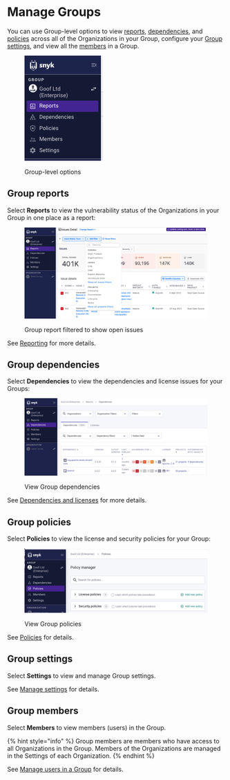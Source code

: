 # Manage Groups

You can use Group-level options to view [reports](manage-groups.md#group-reports), [dependencies](manage-groups.md#group-dependencies), and [policies](manage-groups.md#group-policies) across all of the  Organizations in your Group, configure your [Group settings](manage-groups.md#group-settings), and view all the [members](manage-groups.md#group-members) in a Group.

<div align="left">

<figure><img src="../../.gitbook/assets/Screenshot 2023-04-24 at 15.34.14 (1) (1).png" alt="Group-level options"><figcaption><p>Group-level options</p></figcaption></figure>

</div>

## Group reports

Select **Reports** to view the vulnerability status of the Organizations in your Group in one place as a report:

<div align="left">

<figure><img src="../../.gitbook/assets/Screenshot 2023-04-24 at 15.31.58.png" alt="Group report filtered to show open issues"><figcaption><p>Group report filtered to show open issues</p></figcaption></figure>

</div>

See [Reporting](../../manage-issues/reporting/) for more details.

## Group dependencies

Select **Dependencies** to view the dependencies and license issues for your Groups:

<div align="left">

<figure><img src="../../.gitbook/assets/Screenshot 2023-04-26 at 10.27.59.png" alt="View Group dependencies"><figcaption><p>View Group dependencies</p></figcaption></figure>

</div>

See [Dependencies and licenses](../../manage-issues/dependencies-and-licenses/) for more details.

## Group policies

Select **Policies** to view the license and security policies for your Group:

<div align="left">

<figure><img src="../../.gitbook/assets/Screenshot 2023-04-26 at 10.32.42.png" alt="View Group policies"><figcaption><p>View Group policies</p></figcaption></figure>

</div>

See [Policies](../../manage-issues/policies/) for details.

## Group settings

Select **Settings** to view and manage Group settings.&#x20;

See [Manage settings](../manage-settings/) for details.

## Group members

Select **Members** to view members (users) in the Group.

{% hint style="info" %}
Group members are members who have access to all Organizations in the Group. Members of the Organizations are managed in the Settings of each Organization.
{% endhint %}

See [Manage users in a Group](../manage-users-in-organizations-and-groups/manage-users-in-a-group.md) for details.
